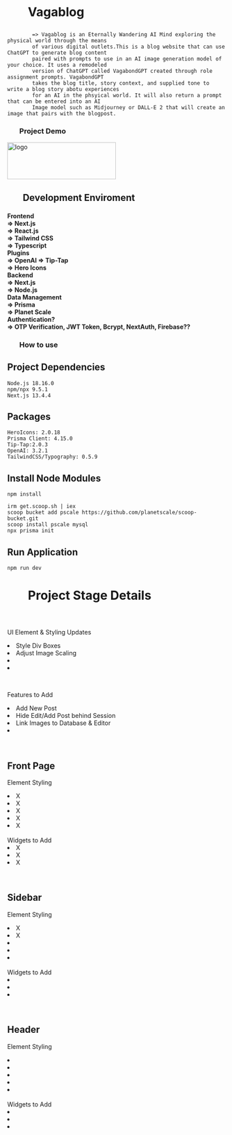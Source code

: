 <h1>
<ul><b>
Vagablog
</b></ul>
</h1>

###

            => Vagablog is an Eternally Wandering AI Mind exploring the physical world through the means 
            of various digital outlets.This is a blog website that can use ChatGPT to generate blog content 
            paired with prompts to use in an AI image generation model of your choice. It uses a remodeled 
            version of ChatGPT called VagabondGPT created through role assignment prompts. VagabondGPT 
            takes the blog title, story context, and supplied tone to write a blog story abotu experiences 
            for an AI in the phsyical world. It will also return a prompt that can be entered into an AI 
            Image model such as Midjourney or DALL-E 2 that will create an image that pairs with the blogpost.

<h3>
<ul><b>Project Demo</b></ul>
</h3>

<a href=""> </a>
<a href="https://vagablog.vercel.app/" target="blank"><img align="center" src="https://vagablog.vercel.app/_next/image?url=%2F_next%2Fstatic%2Fmedia%2Fai-3.f1583cb3.jpg&w=640&q=75" alt="logo" height="85" width="250" /></a>

<h2>
<ul><b>Development Enviroment</b></ul>
</h2>

<h4>
    Frontend<br>
        => Next.js<br>
        => React.js<br>
        => Tailwind CSS<br>
        => Typescript<br>
    Plugins<br>
        => OpenAI
        => Tip-Tap<br>
        => Hero Icons<br>
    Backend<br>
        => Next.js<br>
        => Node.js<br>           
    Data Management<br>
        => Prisma<br>
        => Planet Scale<br>
    Authentication?<br>
        => OTP Verification, JWT Token, Bcrypt, NextAuth, Firebase??
</h4>

<h3>
<ul><b>How to use</b></ul>
</h3>

## **Project Dependencies**

    Node.js 18.16.0
    npm/npx 9.5.1
    Next.js 13.4.4

## Packages

    HeroIcons: 2.0.18
    Prisma Client: 4.15.0    
    Tip-Tap:2.0.3
    OpenAI: 3.2.1
    TailwindCSS/Typography: 0.5.9

## Install Node Modules

    npm install

    irm get.scoop.sh | iex
    scoop bucket add pscale https://github.com/planetscale/scoop-bucket.git
    scoop install pscale mysql
    npx prisma init

## Run Application

    npm run dev

<h1>
<ul><b>Project Stage Details</b></ul>
</h1>

<br>
<p>UI Element & Styling Updates<br>
    <list>
        <li>Style Div Boxes</li>
        <li>Adjust Image Scaling</li>
        <li></li>
        <li></li>
    </list>
</p>
<br>
<p>Features to Add<br>
    <list>
        <li>Add New Post</li>
        <li>Hide Edit/Add Post behind Session</li>
        <li>Link Images to Database & Editor</li>
        <li></li>
    </list>
</p>
<br>
<h2>Front Page</h2>
<p>Element Styling<br>
    <list>
        <li>X </li>
        <li>X </li>
        <li>X </li>
        <li>X </li>
        <li>X </li>
    </list>
    <br>Widgets to Add<br>
    <list>
        <li>X</li>
        <li>X</li>
        <li>X</li>
    </list>
</p>
<br>
<h2>Sidebar</h2>
<p>Element Styling<br>
    <list>
        <li>X</li>
        <li>X</li>
        <li></li>
        <li></li>
        <li></li>
    </list>
    <br>Widgets to Add<br>
    <list>
        <li></li>
        <li></li>
        <li></li>
    </list>
</p>
<br>
<h2>Header</h2>
<p>Element Styling<br>
    <list>
        <li></li>
        <li></li>
        <li></li>
        <li></li>
        <li></li>
    </list>
    <br>Widgets to Add<br>
    <list>
        <li></li>
        <li></li>
        <li></li>
    </list>
</p>
